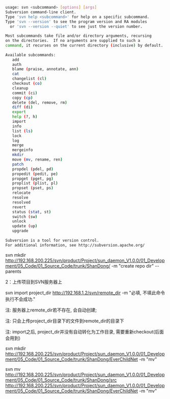 ```sh
usage: svn <subcommand> [options] [args]                              
Subversion command-line client.                                       
Type 'svn help <subcommand>' for help on a specific subcommand.       
Type 'svn --version' to see the program version and RA modules        
  or 'svn --version --quiet' to see just the version number.          
                                                                      
Most subcommands take file and/or directory arguments, recursing      
on the directories.  If no arguments are supplied to such a           
command, it recurses on the current directory (inclusive) by default. 
                                                                      
Available subcommands:                                                
   add                                                                
   auth                                                               
   blame (praise, annotate, ann)                                      
   cat                                                                
   changelist (cl)                                                    
   checkout (co)                                                      
   cleanup                                                            
   commit (ci)                                                        
   copy (cp)                                                          
   delete (del, remove, rm)                                           
   diff (di)                                                          
   export                                                             
   help (?, h)                                                        
   import                                                             
   info                                                               
   list (ls)                                                          
   lock                                                               
   log                                                                
   merge                                                              
   mergeinfo                                                          
   mkdir                                                              
   move (mv, rename, ren)                                             
   patch                                                              
   propdel (pdel, pd)                                                 
   propedit (pedit, pe)                                               
   propget (pget, pg)                                                 
   proplist (plist, pl)                                               
   propset (pset, ps)                                                 
   relocate                                                           
   resolve                                                            
   resolved                                                           
   revert                                                             
   status (stat, st)                                                  
   switch (sw)                                                        
   unlock                                                             
   update (up)                                                        
   upgrade                                                            
                                                                      
Subversion is a tool for version control.                             
For additional information, see http://subversion.apache.org/         
```

svn mkdir http://192.168.200.225/svn/product/Project/sun_daemon_V1.0.0/01_Development/05_Code/01_Source_Code/trunk/ShanDong/ -m "create repo dir" --parents

2：上传项目到SVN服务器上

svn import project_dir http://192.168.1.2/svn/remote_dir -m "必填, 不填此命令执行不会成功."

注: 服务器上remote_dir若不存在, 会自动创建;

注: 只会上传project_dir目录下的文件到remote_dir的目录下

注: import之后, project_dir并没有自动转化为工作目录, 需要重新checkout(后面会用到)

svn mkdir  http://192.168.200.225/svn/product/Project/sun_daemon_V1.0.0/01_Development/05_Code/01_Source_Code/trunk/ShanDong/EverChildNet -m "mv"

svn mv  http://192.168.200.225/svn/product/Project/sun_daemon_V1.0.0/01_Development/05_Code/01_Source_Code/trunk/ShanDong/src http://192.168.200.225/svn/product/Project/sun_daemon_V1.0.0/01_Development/05_Code/01_Source_Code/trunk/ShanDong/EverChildNet -m "mv"

